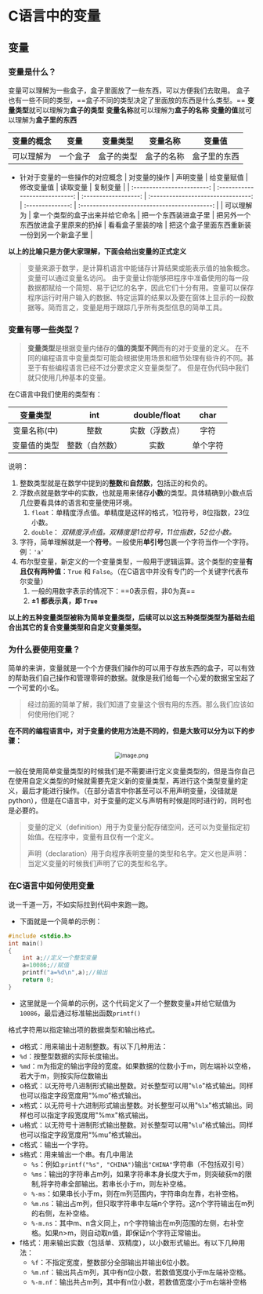 # C语言中的变量

## 变量

### 变量是什么？

变量可以理解为一些盒子，盒子里面放了一些东西，可以方便我们去取用。
盒子也有一些不同的类型，==盒子不同的类型决定了里面放的东西是什么类型。==
**变量类型**就可以理解为**盒子的类型**
**变量名称**就可以理解为**盒子的名称**
**变量的值**就可以理解为**盒子里的东西**


|          变量的概念          |   变量   |  变量类型  |  变量名称  |    变量值    |
| :--------------------------: | :------: | :--------: | :--------: | :----------: |
|          可以理解为          | 一个盒子 | 盒子的类型 | 盒子的名称 | 盒子里的东西 |


- 针对于变量的一些操作的对应概念
|        对变量的操作        |            声明变量            |      给变量赋值      |             修改变量值             |     读取变量     |                   复制变量                   |
| :------------------------: | :----------------------------: | :------------------: | :--------------------------------: | :--------------: | :------------------------------------------: |
|         可以理解为         | 拿一个类型的盒子出来并给它命名 | 把一个东西装进盒子里 | 把另外一个东西放进盒子里原来的扔掉 | 看看盒子里装的啥 | 把这个盒子里面东西重新装一份到另一个新盒子里 |


**以上的比喻只是方便大家理解，下面会给出变量的正式定义**

> 变量来源于数学，是计算机语言中能储存计算结果或能表示值的抽象概念。变量可以通过变量名访问。
> 由于变量让你能够把程序中准备使用的每一段数据都赋给一个简短、易于记忆的名字，因此它们十分有用。变量可以保存程序运行时用户输入的数据、特定运算的结果以及要在窗体上显示的一段数据等。简而言之，变量是用于跟踪几乎所有类型信息的简单工具。



### 变量有哪一些类型？

> **变量类型**是根据变量内储存的**值的类型不同**而有的对于变量的定义。
> 在不同的编程语言中变量类型可能会根据使用场景和细节处理有些许的不同。甚至于有些编程语言已经不过分要求定义变量类型了。
> 但是在伪代码中我们就只使用几种基本的变量。

在C语言中我们使用的类型有：

|   变量类型   |      int       |  double/float  |   char   |
| :----------: | :------------: | :------------: | :------: | 
| 变量名称(中) |      整数      | 实数（浮数点） |   字符  |
| 变量值的类型 | 整数（自然数） |      实数      | 单个字符 |

说明：
1. 整数类型就是在数学中提到的**整数**和**自然数**，包括正的和负的。
2. 浮数点就是数学中的实数，也就是用来储存**小数**的类型。具体精确到小数点后几位要看具体的语言和变量使用环境。
   1. `float`：单精度浮点值。单精度是这样的格式，1位符号，8位指数，23位小数。
   2. `double`： *双精度浮点值。双精度是1位符号，11位指数，52位小数。*
3. 字符，简单理解就是一个**符号**。一般使用**单引号**包裹一个字符当作一个字符。例：`'a'`
4. 布尔型变量，新定义的一个变量类型，一般用于逻辑运算。这个类型的变量**有且仅有两种值**：`True` 和 `False`。（在C语言中并没有专门的一个关键字代表布尔变量）
   1. 一般的用数字表示的情况下：==0表示假，非0为真==
   2. **$\pm1$ 都表示真，即 `True`**


**以上的五种变量类型被称为简单变量类型，后续可以以这五种类型类型为基础去组合出其它的复合变量类型和自定义变量类型。**



### 为什么要使用变量？

简单的来讲，变量就是一个个方便我们操作的可以用于存放东西的盒子，可以有效的帮助我们自己操作和管理零碎的数据。就像是我们给每一个心爱的数据宝宝起了一个可爱的小名。



> 经过前面的简单了解，我们知道了变量这个很有用的东西。那么我们应该如何使用他们呢？

 **在不同的编程语言中，对于变量的使用方法是不同的，但是大致可以分为以下的步骤：**



<div align=center><img src="https://mzee-imge.oss-cn-shanghai.aliyuncs.com/images/20230627220526.png" alt="image.png" style="zoom:80%;" /></div>



一般在使用简单变量类型的时候我们是不需要进行定义变量类型的，但是当你自己在使用自定义类型的时候就需要先定义新的变量类型，再进行这个类型变量的定义，最后才能进行操作。（在部分语言中你甚至可以不用声明变量，没错就是python），但是在C语言中，对于变量的定义与声明有时候是同时进行的，同时也是必要的。



> 变量的定义（definition）用于为变量分配存储空间，还可以为变量指定初始值。在程序中，变量有且仅有一个定义。
>
> 声明（declaration）用于向程序表明变量的类型和名字。定义也是声明：当定义变量的时候我们声明了它的类型和名字。



### 在C语言中如何使用变量

 说一千道一万，不如实际拉到代码中来跑一跑。

- 下面就是一个简单的示例：

```c
#include <stdio.h>
int main()
{
    int a;//定义一个整型变量
    a=10086;//赋值
    printf("a=%d\n",a);//输出
    return 0;
}
```

- 这里就是一个简单的示例，这个代码定义了一个整数变量`a`并给它赋值为`10086`，最后通过标准输出函数`printf()`



格式字符用以指定输出项的数据类型和输出格式。

-  d格式：用来输出十进制整数。有以下几种用法：
  - `%d`：按整型数据的实际长度输出。
  - `%md`：m为指定的输出字段的宽度。如果数据的位数小于m，则左端补以空格，若大于m，则按实际位数输出
- o格式：以无符号八进制形式输出整数。对长整型可以用"`%lo`"格式输出。同样也可以指定字段宽度用“%mo”格式输出。
- x格式：以无符号十六进制形式输出整数。对长整型可以用"`%lx`"格式输出。同样也可以指定字段宽度用"%mx"格式输出。
- u格式：以无符号十进制形式输出整数。对长整型可以用"`%lu`"格式输出。同样也可以指定字段宽度用“%mu”格式输出。
- c格式：输出一个字符。
- s格式：用来输出一个串。有几中用法
  - `%s`：例如:`printf("%s", "CHINA")`输出`"CHINA"`字符串（不包括双引号）
  - `%ms`：输出的字符串占m列，如果字符串本身长度大于m，则突破获m的限制,将字符串全部输出。若串长小于m，则左补空格。
  - `%-ms`：如果串长小于m，则在m列范围内，字符串向左靠，右补空格。
  - `%m.ns`：输出占m列，但只取字符串中左端n个字符。这n个字符输出在m列的右侧，左补空格。
  - `%-m.ns`：其中m、n含义同上，n个字符输出在m列范围的左侧，右补空格。如果n>m，则自动取n值，即保证n个字符正常输出。
- f格式：用来输出实数（包括单、双精度），以小数形式输出。有以下几种用法：
  - `%f`：不指定宽度，整数部分全部输出并输出6位小数。
  - `%m.nf`：输出共占m列，其中有n位小数，若数值宽度小于m左端补空格。 
  - `%-m.nf`：输出共占m列，其中有n位小数，若数值宽度小于m右端补空格